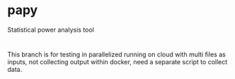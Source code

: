 # papy
Statistical power analysis tool

# 
This branch is for testing in parallelized running on cloud with multi files as inputs, not collecting output within docker, need a separate script to collect data.
